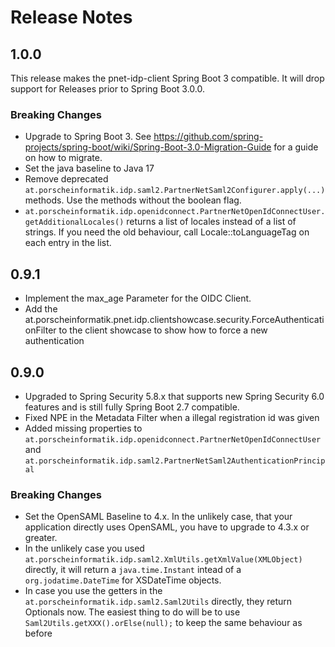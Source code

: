 # Release Notes

## 1.0.0

This release makes the pnet-idp-client Spring Boot 3 compatible. It will drop support for Releases prior to Spring Boot 3.0.0.

### Breaking Changes

-   Upgrade to Spring Boot 3. See https://github.com/spring-projects/spring-boot/wiki/Spring-Boot-3.0-Migration-Guide for a guide on how to migrate.
-   Set the java baseline to Java 17
-   Remove deprecated `at.porscheinformatik.idp.saml2.PartnerNetSaml2Configurer.apply(...)` methods. Use the methods without the boolean flag.
-   `at.porscheinformatik.idp.openidconnect.PartnerNetOpenIdConnectUser.getAdditionalLocales()` returns a list of locales instead of a list of strings. If you need the old behaviour, call Locale::toLanguageTag on each entry in the list.

## 0.9.1

-   Implement the max_age Parameter for the OIDC Client.
-   Add the at.porscheinformatik.pnet.idp.clientshowcase.security.ForceAuthenticationFilter to the client showcase to show how to force a new authentication

## 0.9.0

-   Upgraded to Spring Security 5.8.x that supports new Spring Security 6.0 features and is still fully Spring Boot 2.7 compatible.
-   Fixed NPE in the Metadata Filter when a illegal registration id was given
-   Added missing properties to `at.porscheinformatik.idp.openidconnect.PartnerNetOpenIdConnectUser` and `at.porscheinformatik.idp.saml2.PartnerNetSaml2AuthenticationPrincipal`

### Breaking Changes

-   Set the OpenSAML Baseline to 4.x. In the unlikely case, that your application directly uses OpenSAML, you have to upgrade to 4.3.x or greater.
-   In the unlikely case you used `at.porscheinformatik.idp.saml2.XmlUtils.getXmlValue(XMLObject)` directly, it will return a `java.time.Instant` intead of a `org.jodatime.DateTime` for XSDateTime objects.
-   In case you use the getters in the `at.porscheinformatik.idp.saml2.Saml2Utils` directly, they return Optionals now. The easiest thing to do will be to use `Saml2Utils.getXXX().orElse(null);` to keep the same behaviour as before
